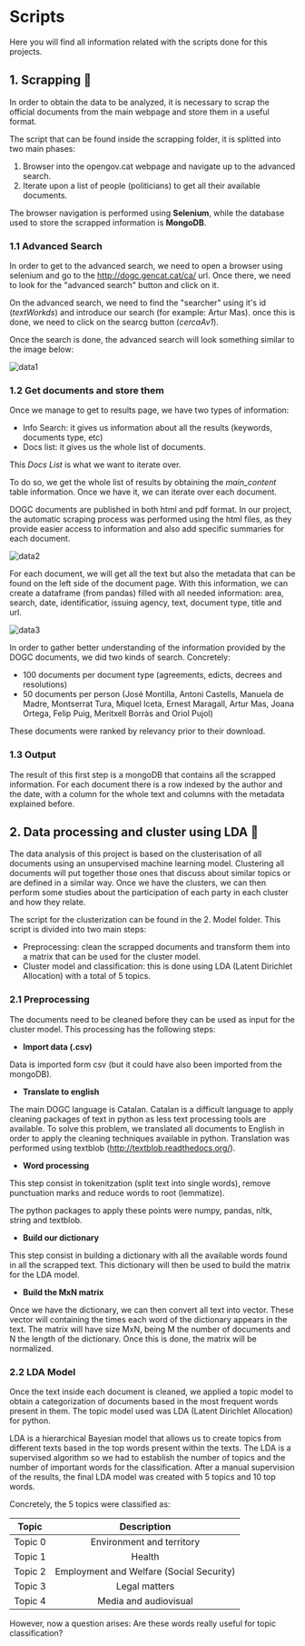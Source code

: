 # Scripts

Here you will find all information related with the scripts done for this projects.

## 1. Scrapping 📑

In order to obtain the data to be analyzed, it is necessary to scrap the official documents from the main webpage and store them in a useful format.

The script that can be found inside the scrapping folder, it is splitted into two main phases:

1. Browser into the opengov.cat webpage and navigate up to the advanced search.
2. Iterate upon a list of people (politicians) to get all their available documents.

The browser navigation is performed using **Selenium**, while the database used to store the scrapped information is **MongoDB**.

### 1.1 Advanced Search

In order to get to the advanced search, we need to open a browser using selenium and go to the http://dogc.gencat.cat/ca/ url. Once there, we need to look for the "advanced search" button and click on it.

On the advanced search, we need to find the "searcher" using it's id (*textWorkds*) and introduce our search (for example: Artur Mas). once this is done, we need to click on the searcg button (*cercaAv1*).

Once the search is done, the advanced search will look something similar to the image below:

![data1](../img/data1.png)

### 1.2 Get documents and store them

Once we manage to get to results page, we have two types of information:
- Info Search: it gives us information about all the results (keywords, documents type, etc)
- Docs list: it gives us the whole list of documents.

This *Docs List* is what we want to iterate over.

To do so, we get the whole list of results by obtaining the *main_content* table information. Once we have it, we can iterate over each document.

DOGC documents are published in both html and pdf format. In our project, the automatic scraping process was performed using the html files, as they provide easier access to information and also add specific summaries for each document.

![data2](../img/data2.png)

For each document, we will get all the text but also the metadata that can be found on the left side of the document page. With this information, we can create a dataframe (from pandas) filled with all needed information: area, search, date, identificatior, issuing agency, text, document type, title and url.

![data3](../img/data3.png)


In order to gather better understanding of the information provided by the DOGC documents, we did two kinds of search. Concretely:

- 100 documents per document type (agreements, edicts, decrees and resolutions)
- 50 documents per person (José Montilla, Antoni Castells, Manuela de Madre, Montserrat Tura, Miquel Iceta, Ernest Maragall, Artur Mas, Joana Ortega, Felip Puig, Meritxell Borràs and Oriol Pujol)

These documents were ranked by relevancy prior to their download.

### 1.3 Output

The result of this first step is a mongoDB that contains all the scrapped information. For each document there is a row indexed by the author and the date, with a column for the whole text and columns with the metadata explained before.


## 2. Data processing and cluster using LDA 👥

The data analysis of this project is based on the clusterisation of all documents using an unsupervised machine learning model.
Clustering all documents will put together those ones that discuss about similar topics or are defined in a similar way. Once we have the clusters, we can then perform some studies about the participation of each party in each cluster and how they relate.

The script for the clusterization can be found in the 2. Model folder. This script is divided into two main steps:

- Preprocessing: clean the scrapped documents and transform them into a matrix that can be used for the cluster model.
- Cluster model and classification: this is done using LDA (Latent Dirichlet Allocation) with a total of 5 topics.

### 2.1 Preprocessing

The documents need to be cleaned before they can be used as input for the cluster model.
This processing has the following steps:

- **Import data (.csv)**

Data is imported form csv (but it could have also been imported from the mongoDB).

- **Translate to english**

The main DOGC language is Catalan. Catalan is a difficult language to apply cleaning packages of text in python as less text processing tools are available. To solve this problem, we translated all documents to English in order to apply the cleaning techniques available in python. Translation was performed using textblob (http://textblob.readthedocs.org/).

- **Word processing**

This step consist in tokenitzation (split text into single words), remove punctuation marks and reduce words to root (lemmatize).

The python packages to apply these points were numpy, pandas, nltk, string and textblob.

- **Build our dictionary**

This step consist in building a dictionary with all the available words found in all the scrapped text. This dictionary will then be used to build the matrix for the LDA model.

- **Build the MxN matrix**

Once we have the dictionary, we can then convert all text into vector. These vector will containing the times each word of the dictionary appears in the text.
The matrix will have size MxN, being M the number of documents and N the length of the dictionary.
Once this is done, the matrix will be normalized.


### 2.2 LDA Model

Once the text inside each document is cleaned, we applied a topic model to obtain a categorization of documents based in the most frequent words present in them. The topic model used was LDA (Latent Dirichlet Allocation) for python.

LDA is a hierarchical Bayesian model that allows us to create topics from different texts based in the top words present within the texts.
The LDA is a supervised algorithm so we had to establish the number of topics and the number of important words for the classification. After a manual supervision of the results, the final LDA model was created with 5 topics and 10 top words.

Concretely, the 5 topics were classified as:

| Topic 	| Description 	|
|:----:	|:-------:	|
|   Topic 0   	|  Environment and territory        	|
|   Topic 1   	|  Health       	|
|   Topic 2  	|  Employment and Welfare (Social Security)       	|
|   Topic 3  	|  Legal matters      	|
|   Topic 4  	|   Media and audiovisual      	|

However, now a question arises: Are these words really useful for topic classification?
